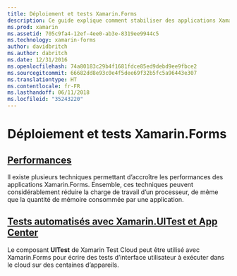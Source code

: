 ```yaml
---
title: Déploiement et tests Xamarin.Forms
description: Ce guide explique comment stabiliser des applications Xamarin.Forms en réglant les performances et en automatisant les tests avec Xamarin.UITest et AppCenter.
ms.prod: xamarin
ms.assetid: 705c9fa4-12ef-4ee0-ab3e-8319ee9944c5
ms.technology: xamarin-forms
author: davidbritch
ms.author: dabritch
ms.date: 12/31/2016
ms.openlocfilehash: 74a80183c29b4f1681fdce85ed9debd9ee9fbce2
ms.sourcegitcommit: 66682dd8e93c0e4f5dee69f32b5fc5a96443e307
ms.translationtype: HT
ms.contentlocale: fr-FR
ms.lasthandoff: 06/11/2018
ms.locfileid: "35243220"
---
```

# <a name="xamarinforms-deployment-and-testing"></a>Déploiement et tests Xamarin.Forms

## <a name="performanceperformancemd"></a>[Performances](performance.md)

Il existe plusieurs techniques permettant d’accroître les performances des applications Xamarin.Forms. Ensemble, ces techniques peuvent considérablement réduire la charge de travail d’un processeur, de même que la quantité de mémoire consommée par une application.

## <a name="automated-testing-with-xamarinuitest-and-app-centeruitest-and-test-cloudmd"></a>[Tests automatisés avec Xamarin.UITest et App Center](uitest-and-test-cloud.md)

Le composant **UITest** de Xamarin Test Cloud peut être utilisé avec Xamarin.Forms pour écrire des tests d’interface utilisateur à exécuter dans le cloud sur des centaines d’appareils.
